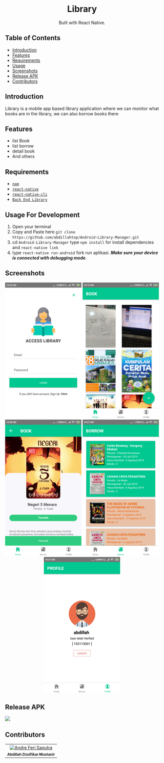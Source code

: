 <h1 align="center">Library</h1>

<p align="center">
  Built with React Native.
</p>

## Table of Contents

- [Introduction](#introduction)
- [Features](#features)
- [Requirements](#requirements)
- [Usage](#usage-for-development)
- [Screenshots](#screenshots)
- [Release APK](#release-apk)
- [Contributors](#contributors)

## Introduction
Library is a mobile app based library application where we can monitor what books are in the library, we can also borrow books there

## Features
* list Book
* list borrow
* detail book
* And others

## Requirements
* [`npm`](https://www.npmjs.com/get-npm)
* [`react-native`](https://facebook.github.io/react-native/docs/getting-started)
* [`react-native-cli`](https://facebook.github.io/react-native/docs/getting-started)
* [`Back End Library`](https://github.com/abdillahtop/Back-End-Library-Manager)

## Usage For Development
1. Open your terminal
2. Copy and Paste here `git clone https://github.com/abdillahtop/Android-Library-Manager.git`
3. cd `Android-Library-Manager` type `npm install` for install dependencies and `react-native link`
4. type `react-native run-android` fork run aplikasi. ***Make sure your device is connected with debugging mode***.

## Screenshots
<div align="center">
    <img width="250" src="./src/assets/screenshot/login.png"> 
    <img width="250" src="./src/assets/screenshot/home.png">
    <img width="250" src="./src/assets/screenshot/detail.png">
    <img width="250" src="./src/assets/screenshot/borrow.png">
    <img width="250" src="./src/assets/screenshot/profile.png">
</div>


## Release APK
<a href="https://drive.google.com/uc?id=10pw40-bVI3rJSoxKgnsHlUG5VwetwzxB&export=download">
  <img src="https://img.shields.io/badge/Download%20on%20the-Google%20Drive-blue.svg?style=popout&logo=google-drive"/>
</a>

## Contributors
<center>
  <table>
    <tr>
      <td align="center">
        <a href="https://github.com/abdillahtop">
          <img width="100" src="https://avatars3.githubusercontent.com/u/50162090?s=460&v=4" alt="Andre Feri Saputra"><br/>
          <sub><b>Abdillah Dzulfikar Mustanir</b></sub>
        </a>
      </td>
    </tr>
  </table>
</center>
